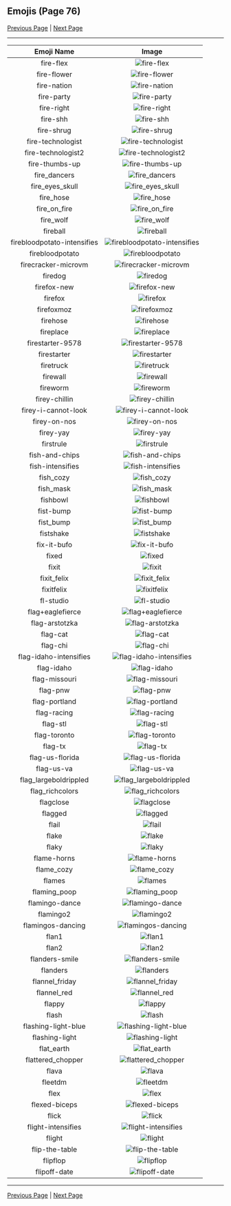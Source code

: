 
## Emojis (Page 76)

[Previous Page](/docs/hc/page-f-0075.md)
  | [Next Page](/docs/hc/page-f-0077.md)

<hr />

|Emoji Name|Image|
| :-: | :-: |
|fire-flex| ![fire-flex](/emojis/hc/fire-flex.png)|
|fire-flower| ![fire-flower](/emojis/hc/fire-flower.png)|
|fire-nation| ![fire-nation](/emojis/hc/fire-nation.png)|
|fire-party| ![fire-party](/emojis/hc/fire-party.gif)|
|fire-right| ![fire-right](/emojis/hc/fire-right.png)|
|fire-shh| ![fire-shh](/emojis/hc/fire-shh.png)|
|fire-shrug| ![fire-shrug](/emojis/hc/fire-shrug.png)|
|fire-technologist| ![fire-technologist](/emojis/hc/fire-technologist.gif)|
|fire-technologist2| ![fire-technologist2](/emojis/hc/fire-technologist2.png)|
|fire-thumbs-up| ![fire-thumbs-up](/emojis/hc/fire-thumbs-up.png)|
|fire_dancers| ![fire_dancers](/emojis/hc/fire_dancers.png)|
|fire_eyes_skull| ![fire_eyes_skull](/emojis/hc/fire_eyes_skull.png)|
|fire_hose| ![fire_hose](/emojis/hc/fire_hose.gif)|
|fire_on_fire| ![fire_on_fire](/emojis/hc/fire_on_fire.gif)|
|fire_wolf| ![fire_wolf](/emojis/hc/fire_wolf.png)|
|fireball| ![fireball](/emojis/hc/fireball.jpg)|
|firebloodpotato-intensifies| ![firebloodpotato-intensifies](/emojis/hc/firebloodpotato-intensifies.gif)|
|firebloodpotato| ![firebloodpotato](/emojis/hc/firebloodpotato.gif)|
|firecracker-microvm| ![firecracker-microvm](/emojis/hc/firecracker-microvm.png)|
|firedog| ![firedog](/emojis/hc/firedog.png)|
|firefox-new| ![firefox-new](/emojis/hc/firefox-new.png)|
|firefox| ![firefox](/emojis/hc/firefox.png)|
|firefoxmoz| ![firefoxmoz](/emojis/hc/firefoxmoz.png)|
|firehose| ![firehose](/emojis/hc/firehose.png)|
|fireplace| ![fireplace](/emojis/hc/fireplace.png)|
|firestarter-9578| ![firestarter-9578](/emojis/hc/firestarter-9578.jpg)|
|firestarter| ![firestarter](/emojis/hc/firestarter.jpg)|
|firetruck| ![firetruck](/emojis/hc/firetruck.png)|
|firewall| ![firewall](/emojis/hc/firewall.gif)|
|fireworm| ![fireworm](/emojis/hc/fireworm.jpg)|
|firey-chillin| ![firey-chillin](/emojis/hc/firey-chillin.png)|
|firey-i-cannot-look| ![firey-i-cannot-look](/emojis/hc/firey-i-cannot-look.png)|
|firey-on-nos| ![firey-on-nos](/emojis/hc/firey-on-nos.png)|
|firey-yay| ![firey-yay](/emojis/hc/firey-yay.png)|
|firstrule| ![firstrule](/emojis/hc/firstrule.jpg)|
|fish-and-chips| ![fish-and-chips](/emojis/hc/fish-and-chips.png)|
|fish-intensifies| ![fish-intensifies](/emojis/hc/fish-intensifies.gif)|
|fish_cozy| ![fish_cozy](/emojis/hc/fish_cozy.png)|
|fish_mask| ![fish_mask](/emojis/hc/fish_mask.png)|
|fishbowl| ![fishbowl](/emojis/hc/fishbowl.gif)|
|fist-bump| ![fist-bump](/emojis/hc/fist-bump.gif)|
|fist_bump| ![fist_bump](/emojis/hc/fist_bump.gif)|
|fistshake| ![fistshake](/emojis/hc/fistshake.gif)|
|fix-it-bufo| ![fix-it-bufo](/emojis/hc/fix-it-bufo.png)|
|fixed| ![fixed](/emojis/hc/fixed.png)|
|fixit| ![fixit](/emojis/hc/fixit.png)|
|fixit_felix| ![fixit_felix](/emojis/hc/fixit_felix.png)|
|fixitfelix| ![fixitfelix](/emojis/hc/fixitfelix.png)|
|fl-studio| ![fl-studio](/emojis/hc/fl-studio.png)|
|flag+eaglefierce| ![flag+eaglefierce](/emojis/hc/flag+eaglefierce.png)|
|flag-arstotzka| ![flag-arstotzka](/emojis/hc/flag-arstotzka.jpg)|
|flag-cat| ![flag-cat](/emojis/hc/flag-cat.png)|
|flag-chi| ![flag-chi](/emojis/hc/flag-chi.png)|
|flag-idaho-intensifies| ![flag-idaho-intensifies](/emojis/hc/flag-idaho-intensifies.gif)|
|flag-idaho| ![flag-idaho](/emojis/hc/flag-idaho.png)|
|flag-missouri| ![flag-missouri](/emojis/hc/flag-missouri.png)|
|flag-pnw| ![flag-pnw](/emojis/hc/flag-pnw.png)|
|flag-portland| ![flag-portland](/emojis/hc/flag-portland.png)|
|flag-racing| ![flag-racing](/emojis/hc/flag-racing.gif)|
|flag-stl| ![flag-stl](/emojis/hc/flag-stl.png)|
|flag-toronto| ![flag-toronto](/emojis/hc/flag-toronto.png)|
|flag-tx| ![flag-tx](/emojis/hc/flag-tx.png)|
|flag-us-florida| ![flag-us-florida](/emojis/hc/flag-us-florida.png)|
|flag-us-va| ![flag-us-va](/emojis/hc/flag-us-va.gif)|
|flag_largeboldrippled| ![flag_largeboldrippled](/emojis/hc/flag_largeboldrippled.png)|
|flag_richcolors| ![flag_richcolors](/emojis/hc/flag_richcolors.jpg)|
|flagclose| ![flagclose](/emojis/hc/flagclose.jpg)|
|flagged| ![flagged](/emojis/hc/flagged.png)|
|flail| ![flail](/emojis/hc/flail.gif)|
|flake| ![flake](/emojis/hc/flake.png)|
|flaky| ![flaky](/emojis/hc/flaky.png)|
|flame-horns| ![flame-horns](/emojis/hc/flame-horns.gif)|
|flame_cozy| ![flame_cozy](/emojis/hc/flame_cozy.png)|
|flames| ![flames](/emojis/hc/flames.png)|
|flaming_poop| ![flaming_poop](/emojis/hc/flaming_poop.png)|
|flamingo-dance| ![flamingo-dance](/emojis/hc/flamingo-dance.gif)|
|flamingo2| ![flamingo2](/emojis/hc/flamingo2.png)|
|flamingos-dancing| ![flamingos-dancing](/emojis/hc/flamingos-dancing.gif)|
|flan1| ![flan1](/emojis/hc/flan1.png)|
|flan2| ![flan2](/emojis/hc/flan2.png)|
|flanders-smile| ![flanders-smile](/emojis/hc/flanders-smile.gif)|
|flanders| ![flanders](/emojis/hc/flanders.png)|
|flannel_friday| ![flannel_friday](/emojis/hc/flannel_friday.png)|
|flannel_red| ![flannel_red](/emojis/hc/flannel_red.png)|
|flappy| ![flappy](/emojis/hc/flappy.gif)|
|flash| ![flash](/emojis/hc/flash.png)|
|flashing-light-blue| ![flashing-light-blue](/emojis/hc/flashing-light-blue.gif)|
|flashing-light| ![flashing-light](/emojis/hc/flashing-light.gif)|
|flat_earth| ![flat_earth](/emojis/hc/flat_earth.png)|
|flattered_chopper| ![flattered_chopper](/emojis/hc/flattered_chopper.gif)|
|flava| ![flava](/emojis/hc/flava.png)|
|fleetdm| ![fleetdm](/emojis/hc/fleetdm.png)|
|flex| ![flex](/emojis/hc/flex.png)|
|flexed-biceps| ![flexed-biceps](/emojis/hc/flexed-biceps.gif)|
|flick| ![flick](/emojis/hc/flick.png)|
|flight-intensifies| ![flight-intensifies](/emojis/hc/flight-intensifies.gif)|
|flight| ![flight](/emojis/hc/flight.png)|
|flip-the-table| ![flip-the-table](/emojis/hc/flip-the-table.jpg)|
|flipflop| ![flipflop](/emojis/hc/flipflop.png)|
|flipoff-date| ![flipoff-date](/emojis/hc/flipoff-date.png)|

<hr/>

[Previous Page](/docs/hc/page-f-0075.md)
  | [Next Page](/docs/hc/page-f-0077.md)